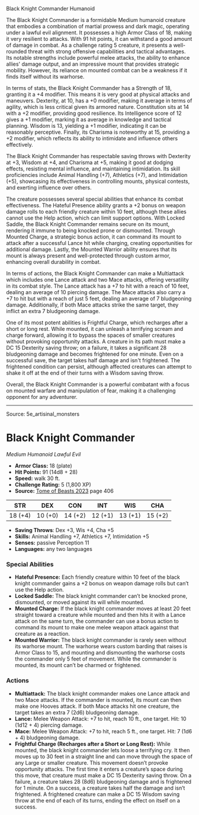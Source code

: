 <MonsterName/>Black Knight Commander</MonsterName>
<CreatureType/>Humanoid</CreatureType>

<summary>The Black Knight Commander is a formidable Medium humanoid creature that embodies a combination of martial prowess and dark magic, operating under a lawful evil alignment. It possesses a high Armor Class of 18, making it very resilient to attacks. With 91 hit points, it can withstand a good amount of damage in combat. As a challenge rating 5 creature, it presents a well-rounded threat with strong offensive capabilities and tactical advantages. Its notable strengths include powerful melee attacks, the ability to enhance allies' damage output, and an impressive mount that provides strategic mobility. However, its reliance on mounted combat can be a weakness if it finds itself without its warhorse.</summary>

<detail>

In terms of stats, the Black Knight Commander has a Strength of 18, granting it a +4 modifier. This means it is very good at physical attacks and maneuvers. Dexterity, at 10, has a +0 modifier, making it average in terms of agility, which is less critical given its armored nature. Constitution sits at 14 with a +2 modifier, providing good resilience. Its Intelligence score of 12 gives a +1 modifier, marking it as average in knowledge and tactical planning. Wisdom is 13, yielding a +1 modifier, indicating it can be reasonably perceptive. Finally, its Charisma is noteworthy at 15, providing a +2 modifier, which reflects its ability to intimidate and influence others effectively.

The Black Knight Commander has respectable saving throws with Dexterity at +3, Wisdom at +4, and Charisma at +5, making it good at dodging effects, resisting mental influence, and maintaining intimidation. Its skill proficiencies include Animal Handling (+7), Athletics (+7), and Intimidation (+5), showcasing its effectiveness in controlling mounts, physical contests, and exerting influence over others.

The creature possesses several special abilities that enhance its combat effectiveness. The Hateful Presence ability grants a +2 bonus on weapon damage rolls to each friendly creature within 10 feet, although these allies cannot use the Help action, which can limit support options. With Locked Saddle, the Black Knight Commander remains secure on its mount, rendering it immune to being knocked prone or dismounted. Through Mounted Charge, a strategic bonus action, it can command its mount to attack after a successful Lance hit while charging, creating opportunities for additional damage. Lastly, the Mounted Warrior ability ensures that its mount is always present and well-protected through custom armor, enhancing overall durability in combat.

In terms of actions, the Black Knight Commander can make a Multiattack which includes one Lance attack and two Mace attacks, offering versatility in its combat style. The Lance attack has a +7 to hit with a reach of 10 feet, dealing an average of 10 piercing damage. The Mace attacks also carry a +7 to hit but with a reach of just 5 feet, dealing an average of 7 bludgeoning damage. Additionally, if both Mace attacks strike the same target, they inflict an extra 7 bludgeoning damage.

One of its most potent abilities is Frightful Charge, which recharges after a short or long rest. While mounted, it can unleash a terrifying scream and charge forward, allowing it to bypass the spaces of smaller creatures without provoking opportunity attacks. A creature in its path must make a DC 15 Dexterity saving throw; on a failure, it takes a significant 28 bludgeoning damage and becomes frightened for one minute. Even on a successful save, the target takes half damage and isn't frightened. The frightened condition can persist, although affected creatures can attempt to shake it off at the end of their turns with a Wisdom saving throw.

Overall, the Black Knight Commander is a powerful combatant with a focus on mounted warfare and manipulation of fear, making it a challenging opponent for any adventurer.</detail>



---

Source: 5e_artisinal_monsters

# Black Knight Commander

*Medium* *Humanoid* *Lawful Evil*

- **Armor Class:** 18 (plate)
- **Hit Points:** 91 (14d8 + 28)
- **Speed:** walk 30 ft.
- **Challenge Rating:** 5 (1,800 XP)
- **Source:** [Tome of Beasts 2023](https://koboldpress.com/kpstore/product/tome-of-beasts-1-2023-edition/) page 406

| STR | DEX | CON | INT | WIS | CHA |
| --- | --- | --- | --- | --- | --- |
| 18 (+4) | 10 (+0) | 14 (+2) | 12 (+1) | 13 (+1) | 15 (+2) |

- **Saving Throws**: Dex +3, Wis +4, Cha +5
- **Skills:** Animal Handling +7, Athletics +7, Intimidation +5
- **Senses:** passive Perception 11
- **Languages:** any two languages

### Special Abilities

- **Hateful Presence:** Each friendly creature within 10 feet of the black knight commander gains a +2 bonus on weapon damage rolls but can’t use the Help action.
- **Locked Saddle:** The black knight commander can’t be knocked prone, dismounted, or moved against its will while mounted.
- **Mounted Charge:** If the black knight commander moves at least 20 feet straight toward a creature while mounted and then hits it with a Lance attack on the same turn, the commander can use a bonus action to command its mount to make one melee weapon attack against that creature as a reaction.
- **Mounted Warrior:** The black knight commander is rarely seen without its warhorse mount. The warhorse wears custom barding that raises is Armor Class to 15, and mounting and dismounting the warhorse costs the commander only 5 feet of movement. While the commander is mounted, its mount can’t be charmed or frightened.

### Actions

- **Multiattack:** The black knight commander makes one Lance attack and two Mace attacks. If the commander is mounted, its mount can then make one Hooves attack. If both Mace attacks hit one creature, the target takes an extra 7 (2d6) bludgeoning damage.
- **Lance:** Melee Weapon Attack: +7 to hit, reach 10 ft., one target. Hit: 10 (1d12 + 4) piercing damage.
- **Mace:** Melee Weapon Attack: +7 to hit, reach 5 ft., one target. Hit: 7 (1d6 + 4) bludgeoning damage.
- **Frightful Charge (Recharges after a Short or Long Rest):** While mounted, the black knight commander lets loose a terrifying cry. It then moves up to 30 feet in a straight line and can move through the space of any Large or smaller creature. This movement doesn’t provoke opportunity attacks. The first time it enters a creature’s space during this move, that creature must make a DC 15 Dexterity saving throw. On a failure, a creature takes 28 (8d6) bludgeoning damage and is frightened for 1 minute. On a success, a creature takes half the damage and isn’t frightened. A frightened creature can make a DC 15 Wisdom saving throw at the end of each of its turns, ending the effect on itself on a success.


